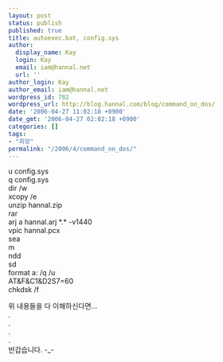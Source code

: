 ```yaml
---
layout: post
status: publish
published: true
title: autoexec.bat, config.sys
author:
  display_name: Kay
  login: Kay
  email: iam@hannal.net
  url: ''
author_login: Kay
author_email: iam@hannal.net
wordpress_id: 782
wordpress_url: http://blog.hannal.com/blog/command_on_dos/
date: '2006-04-27 11:02:18 +0900'
date_gmt: '2006-04-27 02:02:18 +0900'
categories: []
tags:
- "희망"
permalink: "/2006/4/command_on_dos/"
---
```

<p>u config.sys<br />
q config.sys<br />
dir /w<br />
xcopy /e<br />
unzip hannal.zip<br />
rar<br />
arj a hannal.arj *.* -v1440<br />
vpic hannal.pcx<br />
sea<br />
m<br />
ndd<br />
sd<br />
format a: /q /u<br />
AT&F&C1&D2S7=60<br />
chkdsk /f</p>
<p>위 내용들을 다 이해하신다면...<br />
.<br />
.<br />
.<br />
.<br />
반갑습니다. -_-</p>
